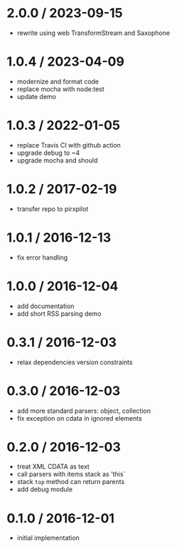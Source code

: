 
2.0.0 / 2023-09-15
==================

 * rewrite using web TransformStream and Saxophone

1.0.4 / 2023-04-09
==================

 * modernize and format code
 * replace mocha with node:test
 * update demo

1.0.3 / 2022-01-05
==================

 * replace Travis CI with github action
 * upgrade debug to ~4
 * upgrade mocha and should

1.0.2 / 2017-02-19
==================

 * transfer repo to pirxpilot

1.0.1 / 2016-12-13
==================

 * fix error handling

1.0.0 / 2016-12-04
==================

 * add documentation
 * add short RSS parsing demo

0.3.1 / 2016-12-03
==================

 * relax dependencies version constraints

0.3.0 / 2016-12-03
==================

 * add more standard parsers: object, collection
 * fix exception on cdata in ignored elements

0.2.0 / 2016-12-03
==================

 * treat XML CDATA as text
 * call parsers with items stack as 'this`
 * stack `top` method can return parents
 * add debug module

0.1.0 / 2016-12-01
==================

 * initial implementation
